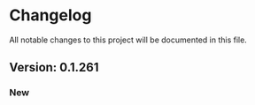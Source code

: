 # Changelog

All notable changes to this project will be documented in this file.

## Version: 0.1.261

### New



